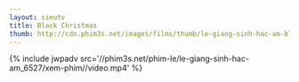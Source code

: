 ```yaml
---
layout: sieutv
title: Black Christmas
thumb: http://cdn.phim3s.net/images/films/thumb/le-giang-sinh-hac-am-black-christmas-1974.jpg
---
```

{% include jwpadv src='//phim3s.net/phim-le/le-giang-sinh-hac-am_6527/xem-phim//video.mp4' %}